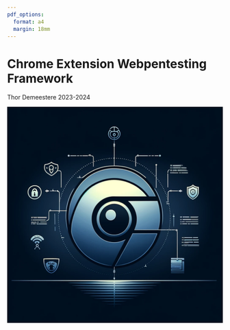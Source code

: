 ```yaml
---
pdf_options:
  format: a4
  margin: 18mm
---
```


# Chrome Extension Webpentesting Framework

Thor Demeestere 2023-2024

<img src="powerpoint/start.png" alt="start" class="r-fit">
